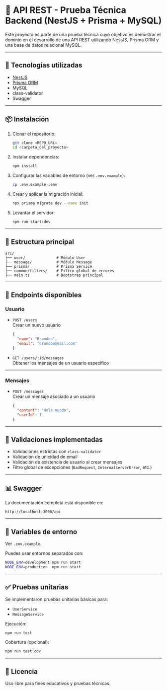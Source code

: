 # 🧪 API REST - Prueba Técnica Backend (NestJS + Prisma + MySQL)

Este proyecto es parte de una prueba técnica cuyo objetivo es demostrar el dominio en el desarrollo de una API REST utilizando NestJS, Prisma ORM y una base de datos relacional MySQL.

---

## 🚀 Tecnologías utilizadas

- [NestJS](https://nestjs.com/)
- [Prisma ORM](https://www.prisma.io/)
- MySQL
- class-validator
- Swagger

---

## 📦 Instalación

1. Clonar el repositorio:
   ```bash
   git clone <REPO_URL>
   cd <carpeta_del_proyecto>
   ```

2. Instalar dependencias:
   ```bash
   npm install
   ```

3. Configurar las variables de entorno (ver `.env.example`):
   ```bash
   cp .env.example .env
   ```

4. Crear y aplicar la migración inicial:
   ```bash
   npx prisma migrate dev --name init
   ```

5. Levantar el servidor:
   ```bash
   npm run start:dev
   ```

---

## 🔧 Estructura principal

```
src/
├── user/              # Módulo User
├── message/           # Módulo Message
├── prisma/            # Prisma Service
├── common/filters/    # Filtro global de errores
├── main.ts            # Bootstrap principal
```

---

## 📮 Endpoints disponibles

### Usuario

- `POST /users`  
  Crear un nuevo usuario  
  ```json
  {
    "name": "Brandon",
    "email": "brandon@mail.com"
  }
  ```

- `GET /users/:id/messages`  
  Obtener los mensajes de un usuario específico

---

### Mensajes

- `POST /messages`  
  Crear un mensaje asociado a un usuario  
  ```json
  {
    "content": "Hola mundo",
    "userId": 1
  }
  ```

---

## 📑 Validaciones implementadas

- Validaciones estrictas con `class-validator`
- Validación de unicidad de email
- Validación de existencia de usuario al crear mensajes
- Filtro global de excepciones (`BadRequest`, `InternalServerError`, etc.)

---

## 📊 Swagger

La documentación completa está disponible en:

```
http://localhost:3000/api
```

---

## 📁 Variables de entorno

Ver `.env.example`.

Puedes usar entornos separados con:

```bash
NODE_ENV=development npm run start
NODE_ENV=production  npm run start
```

---

## ✅ Pruebas unitarias

Se implementaron pruebas unitarias básicas para:

- `UserService`
- `MessageService`

Ejecución:

```bash
npm run test
```

Cobertura (opcional):

```bash
npm run test:cov
```

---

## 📃 Licencia

Uso libre para fines educativos y pruebas técnicas.